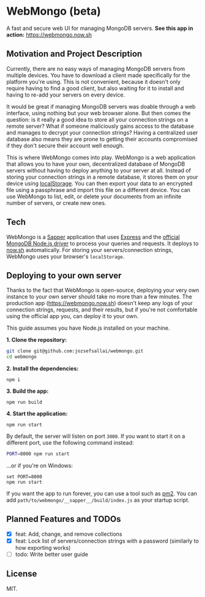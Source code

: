 # WebMongo (beta)

A fast and secure web UI for managing MongoDB servers. **See this app in action:** https://webmongo.now.sh

## Motivation and Project Description

Currently, there are no easy ways of managing MongoDB servers from multiple devices. You have to download
a client made specifically for the platform you're using. This is not convenient, because it doesn't only
require having to find a good client, but also waiting for it to install and having to re-add your servers
on every device.

It would be great if managing MongoDB servers was doable through a web interface, using nothing but your
web browser alone. But then comes the question: is it really a good idea to store all your connection
strings on a remote server? What if someone maliciously gains access to the database and manages to decrypt
your connection strings? Having a centralized user database also means they are prone to getting their
accounts compromised if they don't secure their account well enough.

This is where WebMongo comes into play. WebMongo is a web application that allows you to have your own,
decentralized database of MongoDB servers without having to deploy anything to your server at all. Instead
of storing your connection strings in a remote database, it stores them on your device using
[localStorage](https://developer.mozilla.org/en-US/docs/Web/API/Window/localStorage). You can then export
your data to an encrypted file using a passphrase and import this file on a different device. You can use
WebMongo to list, edit, or delete your documents from an infinite number of servers, or create new ones.

## Tech

WebMongo is a [Sapper](https://sapper.svelte.dev/) application that uses [Express](https://expressjs.com/)
and the [official MongoDB Node.js driver](https://github.com/mongodb/node-mongodb-native) to process your
queries and requests. It deploys to [now.sh](https://zeit.co/) automatically. For storing your
servers/connection strings, WebMongo uses your browser's `localStorage`.

## Deploying to your own server

Thanks to the fact that WebMongo is open-source, deploying your very own instance to your own server should
take no more than a few minutes. The production app (https://webmongo.now.sh) doesn't keep any logs of your
connection strings, requests, and their results, but if you're not comfortable using the official app you,
can deploy it to your own.

This guide assumes you have Node.js installed on your machine.

**1. Clone the repository:**

```sh
git clone git@github.com:jozsefsallai/webmongo.git
cd webmongo
```

**2. Install the dependencies:**

```
npm i
```

**3. Build the app:**

```
npm run build
```

**4. Start the application:**

```
npm run start
```

By default, the server will listen on port `3000`. If you want to start it on a different port, use the
following command instead:

```sh
PORT=8000 npm run start
```

...or if you're on Windows:

```
set PORT=8000
npm run start
```

If you want the app to run forever, you can use a tool such as [pm2](https://www.npmjs.com/package/pm2).
You can add `path/to/webmongo/__sapper__/build/index.js` as your startup script.

## Planned Features and TODOs
- [x] feat: Add, change, and remove collections
- [x] feat: Lock list of servers/connection strings with a password (similarly to how exporting works)
- [ ] todo: Write better user guide

## License

MIT.
